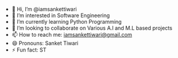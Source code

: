 - 👋 Hi, I’m @iamsankettiwari
- 👀 I’m interested in Software Engineering
- 🌱 I’m currently learning Python Programming
- 💞️ I’m looking to collaborate on Various A.l and M.L based projects
- 📫 How to reach me: iamsankettiwari@gmail.com
- 😄 Pronouns: Sanket Tiwari
- ⚡ Fun fact: ST

<!---
iamsankettiwari/iamsankettiwari is a ✨ special ✨ repository because its `README.md` (this file) appears on your GitHub profile.
You can click the Preview link to take a look at your changes.
--->
